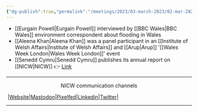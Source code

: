 ```yaml
---
{"dg-publish":true,"permalink":"/meetings/2023/03-march-2023/02-mar-2023/"}
---
```



- [[Eurgain Powell\|Eurgain Powell]] interviewed by [[BBC Wales\|BBC Wales]] environment correspondent about flooding in Wales
- [[Aleena Khan\|Aleena Khan]] was a panel participant in an [[Institute of Welsh Affairs\|Institute of Welsh Affairs]] and [[Arup\|Arup]] '[[Wales Week London\|Wales Week London]]' event
- [[Senedd Cymru\|Senedd Cymru]] publishes its annual report on [[NICW\|NICW]] 👉 [Link](https://senedd.wales/media/y1pnpdea/cr-ld15705-e.pdf)

***
<p style="text-align: center;">NICW communication channels</p>

󠁧 |[Website](https://nationalinfrastructurecommission.wales)|[Mastodon](https://toot.wales/@NICW)|[Pixelfed](https://pix.toot.wales/NICW)|[Linkedin](https://www.linkedin.com/company/26268509/)|[Twitter](https://twitter.com/InfraCommCymru)|
***
